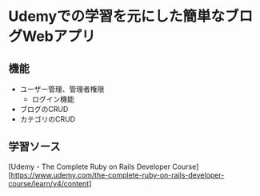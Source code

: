 # Udemyでの学習を元にした簡単なブログWebアプリ

## 機能
* ユーザー管理、管理者権限
  * ログイン機能
* ブログのCRUD
* カテゴリのCRUD

## 学習ソース
[Udemy - The Complete Ruby on Rails Developer Course][https://www.udemy.com/the-complete-ruby-on-rails-developer-course/learn/v4/content]
